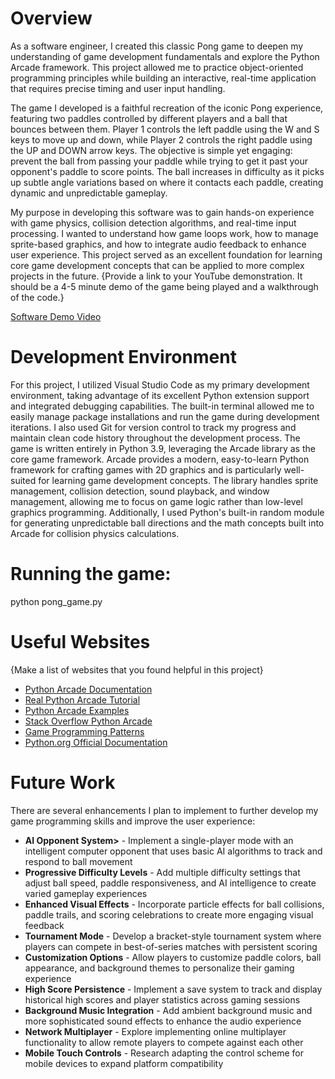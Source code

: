 # Overview

As a software engineer, I created this classic Pong game to deepen my understanding of game development fundamentals and explore the Python Arcade framework. This project allowed me to practice object-oriented programming principles while building an interactive, real-time application that requires precise timing and user input handling.

The game I developed is a faithful recreation of the iconic Pong experience, featuring two paddles controlled by different players and a ball that bounces between them. Player 1 controls the left paddle using the W and S keys to move up and down, while Player 2 controls the right paddle using the UP and DOWN arrow keys. The objective is simple yet engaging: prevent the ball from passing your paddle while trying to get it past your opponent's paddle to score points. The ball increases in difficulty as it picks up subtle angle variations based on where it contacts each paddle, creating dynamic and unpredictable gameplay.

My purpose in developing this software was to gain hands-on experience with game physics, collision detection algorithms, and real-time input processing. I wanted to understand how game loops work, how to manage sprite-based graphics, and how to integrate audio feedback to enhance user experience. This project served as an excellent foundation for learning core game development concepts that can be applied to more complex projects in the future.
{Provide a link to your YouTube demonstration.  It should be a 4-5 minute demo of the game being played and a walkthrough of the code.}

[Software Demo Video](http://youtube.link.goes.here)

# Development Environment

For this project, I utilized Visual Studio Code as my primary development environment, taking advantage of its excellent Python extension support and integrated debugging capabilities. The built-in terminal allowed me to easily manage package installations and run the game during development iterations. I also used Git for version control to track my progress and maintain clean code history throughout the development process.
The game is written entirely in Python 3.9, leveraging the Arcade library as the core game framework. Arcade provides a modern, easy-to-learn Python framework for crafting games with 2D graphics and is particularly well-suited for learning game development concepts. The library handles sprite management, collision detection, sound playback, and window management, allowing me to focus on game logic rather than low-level graphics programming. Additionally, I used Python's built-in random module for generating unpredictable ball directions and the math concepts built into Arcade for collision physics calculations.

# Running the game: 
python pong_game.py

# Useful Websites

{Make a list of websites that you found helpful in this project}
* [Python Arcade Documentation](https://api.arcade.academy/en/latest/)
* [Real Python Arcade Tutorial](https://realpython.com/arcade-python-game-framework/)
* [Python Arcade Examples](https://api.arcade.academy/en/latest/examples/index.html)
* [Stack Overflow Python Arcade](https://stackoverflow.com/questions/tagged/python-arcade)
* [Game Programming Patterns](https://gameprogrammingpatterns.com/)
* [Python.org Official Documentation ](https://docs.python.org/3/)
# Future Work

There are several enhancements I plan to implement to further develop my game programming skills and improve the user experience:

* <strong>AI Opponent System></strong> - Implement a single-player mode with an intelligent computer opponent that uses basic AI algorithms to track and respond to ball movement
* <strong>Progressive Difficulty Levels</strong> - Add multiple difficulty settings that adjust ball speed, paddle responsiveness, and AI intelligence to create varied gameplay experiences  
* <strong>Enhanced Visual Effects</strong> - Incorporate particle effects for ball collisions, paddle trails, and scoring celebrations to create more engaging visual feedback
* <strong>Tournament Mode</strong> - Develop a bracket-style tournament system where players can compete in best-of-series matches with persistent scoring
* <strong>Customization Options</strong> - Allow players to customize paddle colors, ball appearance, and background themes to personalize their gaming experience
* <strong>High Score Persistence</strong> - Implement a save system to track and display historical high scores and player statistics across gaming sessions
* <strong>Background Music Integration</strong> - Add ambient background music and more sophisticated sound effects to enhance the audio experience
* <strong>Network Multiplayer</strong> - Explore implementing online multiplayer functionality to allow remote players to compete against each other
* <strong>Mobile Touch Controls</strong> - Research adapting the control scheme for mobile devices to expand platform compatibility

